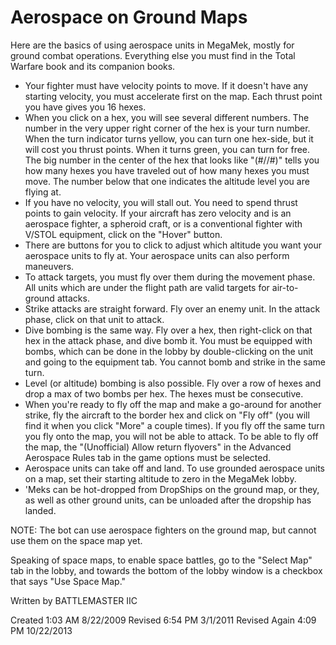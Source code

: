 # Aerospace on Ground Maps

Here are the basics of using aerospace units in MegaMek, mostly for ground combat operations. Everything else you must
find in the Total Warfare book and its companion books.

- Your fighter must have velocity points to move. If it doesn't have any starting velocity, you must accelerate first on
  the map. Each thrust point you have gives you 16 hexes.
- When you click on a hex, you will see several different numbers. The number in the very upper right corner of the hex
  is your turn number. When the turn indicator turns yellow, you can turn one hex-side, but it will cost you thrust
  points. When it turns green, you can turn for free. The big number in the center of the hex that looks like "(#//#)"
  tells you how many hexes you have traveled out of how many hexes you must move. The number below that one indicates
  the altitude level you are flying at.
- If you have no velocity, you will stall out. You need to spend thrust points to gain velocity. If your aircraft has
  zero velocity and is an aerospace fighter, a spheroid craft, or is a conventional fighter with V/STOL equipment, click
  on the "Hover" button.
- There are buttons for you to click to adjust which altitude you want your aerospace units to fly at. Your aerospace
  units can also perform maneuvers.
- To attack targets, you must fly over them during the movement phase. All units which are under the flight path are
  valid targets for air-to-ground attacks.
- Strike attacks are straight forward. Fly over an enemy unit. In the attack phase, click on that unit to attack.
- Dive bombing is the same way. Fly over a hex, then right-click on that hex in the attack phase, and dive bomb it. You
  must be equipped with bombs, which can be done in the lobby by double-clicking on the unit and going to the equipment
  tab. You cannot bomb and strike in the same turn.
- Level (or altitude) bombing is also possible. Fly over a row of hexes and drop a max of two bombs per hex. The hexes
  must be consecutive.
- When you're ready to fly off the map and make a go-around for another strike, fly the aircraft to the border hex and
  click on "Fly off" (you will find it when you click "More" a couple times). If you fly off the same turn you fly onto
  the map, you will not be able to attack. To be able to fly off the map, the "(Unofficial) Allow return flyovers" in
  the Advanced Aerospace Rules tab in the game options must be selected.
- Aerospace units can take off and land. To use grounded aerospace units on a map, set their starting altitude to zero
  in the MegaMek lobby.
- 'Meks can be hot-dropped from DropShips on the ground map, or they, as well as other ground units, can be unloaded
  after the dropship has landed.

NOTE: The bot can use aerospace fighters on the ground map, but cannot use them on the space map yet.

Speaking of space maps, to enable space battles, go to the "Select Map" tab in the lobby, and towards the bottom of the
lobby window is a checkbox that says "Use Space Map."

Written by BATTLEMASTER IIC

Created 1:03 AM 8/22/2009
Revised 6:54 PM 3/1/2011
Revised Again 4:09 PM 10/22/2013
